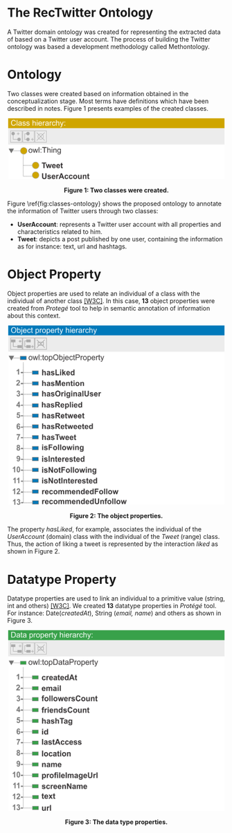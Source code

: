 # The RecTwitter Ontology
A Twitter domain ontology was created for representing the extracted data of based on a Twitter user account. The process of building the Twitter ontology was based a development methodology called Methontology.


# Ontology
Two classes were created based on information obtained in the conceptualization stage. Most terms have definitions which have been described in notes. Figure 1 presents examples of the created classes.
<p align="center">
  <img src="/images/class-ontology.png" width="500">
  <p align="center"><b>Figure 1: Two classes were created.</b></p>
</p>

Figure \ref{fig:classes-ontology} shows the proposed ontology to annotate the information of Twitter users through two classes:

* <b>UserAccount</b>: represents a Twitter user account with all properties and characteristics related to him.
* <b>Tweet</b>: depicts a post published by one user, containing the information as for instance: text, url and hashtags.

# Object Property
Object properties are used to relate an individual of a class with the individual of another class <a href="https://www.w3.org/TR/owl-features/">[W3C]</a>. In this case, <b>13</b> object properties were created from <i>Protegé</i> tool to help in semantic annotation of information about this context.

<p align="center">
  <img src="/images/objectproperties.png" width="500">
  <p align="center"><b>Figure 2: The object properties.</b></p>
</p>

The property <i>hasLiked</i>, for example, associates the individual of the <i>UserAccount</i> (domain) class with the individual of the <i>Tweet</i> (range) class. Thus, the action of liking a tweet is represented by the interaction <i>liked</i> as shown in Figure 2.

# Datatype Property
Datatype properties are used to link an individual to a primitive value (string, int and others) <a href="https://www.w3.org/TR/owl-features/">[W3C]</a>. We created <b>13</b> datatype properties in <i>Protégé</i> tool. For instance: Date(<i>createdAt</i>), String (<i>email, name</i>) and others as shown in Figure 3.

<p align="center">
  <img src="/images/dataproperties.png" width="500">
  <p align="center"><b>Figure 3: The data type properties.</b></p>
</p>

